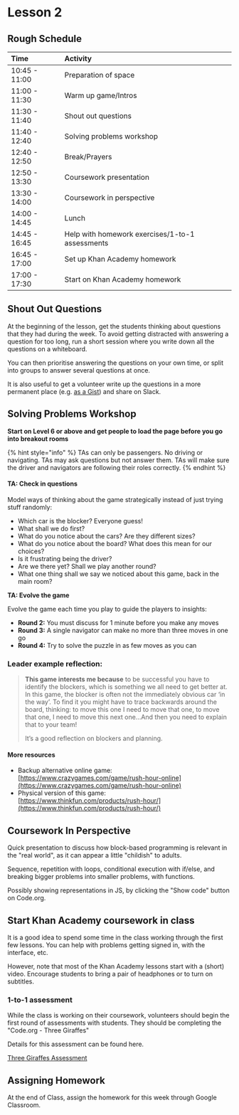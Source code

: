 # Lesson 2

## Rough Schedule

| Time | Activity |
| :--- | :--- |
| 10:45 - 11:00 | Preparation of space |
| 11:00 - 11:30 | Warm up game/Intros |
| 11:30 - 11:40 | Shout out questions |
| 11:40 - 12:40 | Solving problems workshop |
| 12:40 - 12:50 | Break/Prayers |
| 12:50 - 13:30 | Coursework presentation |
| 13:30 - 14:00 | Coursework in perspective |
| 14:00 - 14:45 | Lunch |
| 14:45 - 16:45 | Help with homework exercises/1-to-1 assessments |
| 16:45 - 17:00 | Set up Khan Academy homework |
| 17:00 - 17:30 | Start on Khan Academy homework |

## Shout Out Questions

At the beginning of the lesson, get the students thinking about questions that they had during the week. To avoid getting distracted with answering a question for too long, run a short session where you write down all the questions on a whiteboard.

You can then prioritise answering the questions on your own time, or split into groups to answer several questions at once.

It is also useful to get a volunteer write up the questions in a more permanent place \(e.g. [as a Gist](https://gist.github.com/)\) and share on Slack.

## Solving Problems Workshop

**Start on Level 6 or above and get people to load the page before you go into breakout rooms**

{% hint style="info" %}
TAs can only be passengers. No driving or navigating. TAs may ask questions but not answer them. TAs will make sure the driver and navigators are following their roles correctly. 
{% endhint %}

#### **TA: Check in questions**

Model ways of thinking about the game strategically instead of just trying stuff randomly:

* Which car is the blocker? Everyone guess!
* What shall we do first? 
* What do you notice about the cars? Are they different sizes?
* What do you notice about the board? What does this mean for our choices?
* Is it frustrating being the driver?
* Are we there yet? Shall we play another round?
* What one thing shall we say we noticed about this game, back in the main room?

**TA: Evolve the game**

Evolve the game each time you play to guide the players to insights:

* **Round 2:** You must discuss for 1 minute before you make any moves
* **Round 3:** A single navigator can make no more than three moves in one go
* **Round 4:** Try to solve the puzzle in as few moves as you can

### Leader example reflection:

> **This game interests me because** to be successful you have to identify the blockers, which is something we all need to get better at. In this game, the blocker is often not the immediately obvious car ‘in the way’. To find it you might have to trace backwards around the board, thinking: to move this one I need to move that one, to move that one, I need to move this next one…And then you need to explain that to your team!  
>   
> It’s a good reflection on blockers and planning.

#### More resources

* Backup alternative online game: [https://www.crazygames.com/game/rush-hour-online](https://www.crazygames.com/game/rush-hour-online)
* Physical version of this game: [https://www.thinkfun.com/products/rush-hour/](https://www.thinkfun.com/products/rush-hour/)

## Coursework In Perspective

Quick presentation to discuss how block-based programming is relevant in the "real world", as it can appear a little "childish" to adults.

Sequence, repetition with loops, conditional execution with if/else, and breaking bigger problems into smaller problems, with functions.

Possibly showing representations in JS, by clicking the "Show code" button on Code.org.

## Start Khan Academy coursework in class

It is a good idea to spend some time in the class working through the first few lessons. You can help with problems getting signed in, with the interface, etc.

However, note that most of the Khan Academy lessons start with a \(short\) video. Encourage students to bring a pair of headphones or to turn on subtitles.

### 1-to-1 assessment

While the class is working on their coursework, volunteers should begin the first round of assessments with students. They should be completing the "Code.org - Three Giraffes"

Details for this assessment can be found here.

[Three Giraffes Assessment](assessments.md#week-2-code-org-three-giraffes)

## Assigning Homework

At the end of Class, assign the homework for this week through Google Classroom.

